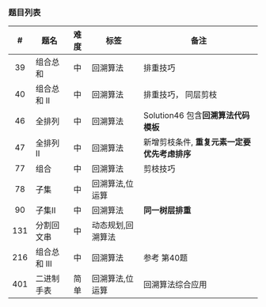 
### 题目列表

|  #   | 题名  | 难度  | 标签  | 备注  |  
|  :----:  | ----  | :----:  | ----  | ----  |
| 39  | 组合总和 | 中 | 回溯算法  | 排重技巧|
| 40  | 组合总和 II | 中 | 回溯算法  | 排重技巧， 同层剪枝|
| 46  | 全排列 | 中 | 回溯算法  | Solution46 包含**回溯算法代码模板**|
| 47  | 全排列 II | 中 | 回溯算法  | 新增剪枝条件, **重复元素一定要优先考虑排序**|
| 77 | 组合  | 中 | 回溯算法 | 剪枝技巧 |
| 78 | 子集  | 中 | 回溯算法,位运算 |  |
| 90 | 子集II  | 中 | 回溯算法 | **同一树层排重** |
| 131  | 分割回文串 | 中 | 动态规划,回溯算法  | |
| 216  | 组合总和 III | 中 | 回溯算法  | 参考 第40题 |
| 401  | 二进制手表 | 简单 | 回溯算法,位运算  | 回溯算法综合应用 |